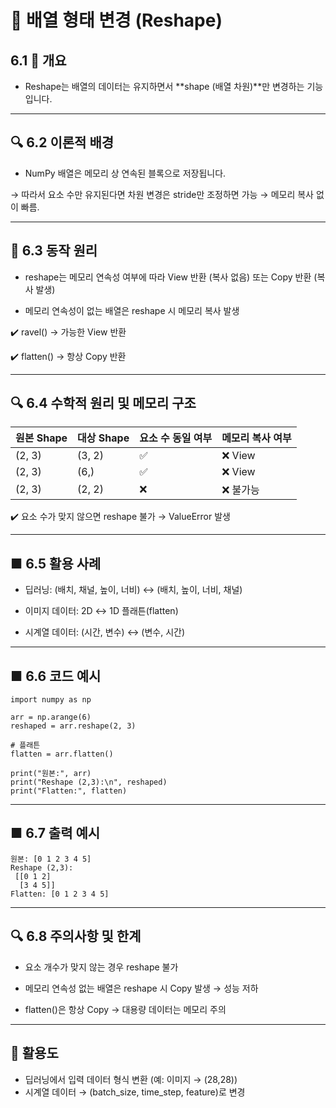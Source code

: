 # 🔸 배열 형태 변경 (Reshape)

## 6.1 📌 개요
-  Reshape는 배열의 데이터는 유지하면서 **shape (배열 차원)**만 변경하는 기능입니다.
---

## 🔍 6.2 이론적 배경

-  NumPy 배열은 메모리 상 연속된 블록으로 저장됩니다.

→ 따라서 요소 수만 유지된다면 차원 변경은 stride만 조정하면 가능 → 메모리 복사 없이 빠름.

---

## 🔁 6.3 동작 원리
-  reshape는 메모리 연속성 여부에 따라 View 반환 (복사 없음) 또는 Copy 반환 (복사 발생)

-  메모리 연속성이 없는 배열은 reshape 시 메모리 복사 발생

✔️ ravel() → 가능한 View 반환

✔️ flatten() → 항상 Copy 반환

---

## 🔍 6.4 수학적 원리 및 메모리 구조

| 원본 Shape | 대상 Shape | 요소 수 동일 여부 | 메모리 복사 여부 |
| -------- | -------- | ---------- | --------- |
| (2, 3)   | (3, 2)   | ✅          | ❌ View    |
| (2, 3)   | (6,)     | ✅          | ❌ View    |
| (2, 3)   | (2, 2)   | ❌          | ❌ 불가능     |

✔️ 요소 수가 맞지 않으면 reshape 불가 → ValueError 발생

---

## ■ 6.5 활용 사례

-  딥러닝: (배치, 채널, 높이, 너비) ↔ (배치, 높이, 너비, 채널)

-  이미지 데이터: 2D ↔ 1D 플래튼(flatten)

-  시계열 데이터: (시간, 변수) ↔ (변수, 시간)
  
---

## ■ 6.6 코드 예시

```
import numpy as np

arr = np.arange(6)
reshaped = arr.reshape(2, 3)

# 플래튼
flatten = arr.flatten()

print("원본:", arr)
print("Reshape (2,3):\n", reshaped)
print("Flatten:", flatten)
```
---

## ■ 6.7 출력 예시

```
원본: [0 1 2 3 4 5]
Reshape (2,3):
 [[0 1 2]
  [3 4 5]]
Flatten: [0 1 2 3 4 5]
```

---

## 🔍 6.8 주의사항 및 한계
-  요소 개수가 맞지 않는 경우 reshape 불가

-  메모리 연속성 없는 배열은 reshape 시 Copy 발생 → 성능 저하

-  flatten()은 항상 Copy → 대용량 데이터는 메모리 주의

---  

## 🚀 활용도
- 딥러닝에서 입력 데이터 형식 변환 (예: 이미지 → (28,28))
- 시계열 데이터 → (batch_size, time_step, feature)로 변경
